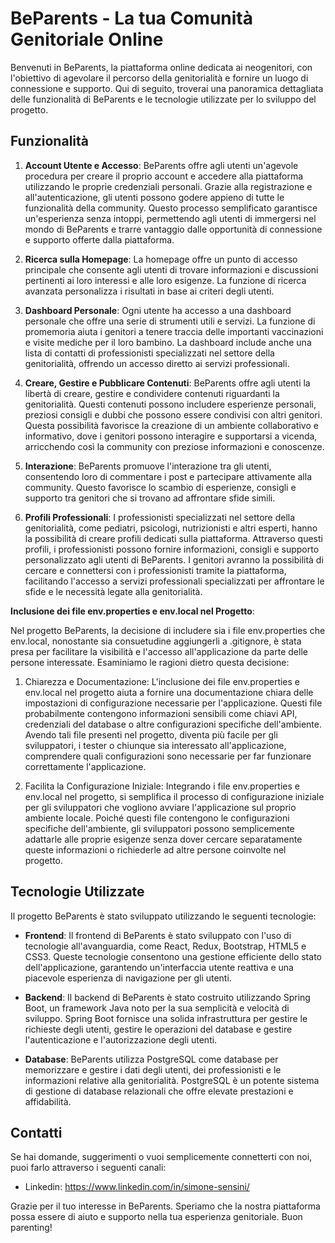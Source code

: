 # BeParents - La tua Comunità Genitoriale Online

Benvenuti in BeParents, la piattaforma online dedicata ai neogenitori, con l'obiettivo di agevolare il percorso della genitorialità e fornire un luogo di connessione e supporto. Qui di seguito, troverai una panoramica dettagliata delle funzionalità di BeParents e le tecnologie utilizzate per lo sviluppo del progetto.

## Funzionalità

1. **Account Utente e Accesso**: BeParents offre agli utenti un'agevole procedura per creare il proprio account e accedere alla piattaforma utilizzando le proprie credenziali personali. Grazie alla registrazione e all'autenticazione, gli utenti possono godere appieno di tutte le funzionalità della community. Questo processo semplificato garantisce un'esperienza senza intoppi, permettendo agli utenti di immergersi nel mondo di BeParents e trarre vantaggio dalle opportunità di connessione e supporto offerte dalla piattaforma.

2. **Ricerca sulla Homepage**: La homepage offre un punto di accesso principale che consente agli utenti di trovare informazioni e discussioni pertinenti ai loro interessi e alle loro esigenze. La funzione di ricerca avanzata personalizza i risultati in base ai criteri degli utenti.

3. **Dashboard Personale**: Ogni utente ha accesso a una dashboard personale che offre una serie di strumenti utili e servizi. La funzione di promemoria aiuta i genitori a tenere traccia delle importanti vaccinazioni e visite mediche per il loro bambino. La dashboard include anche una lista di contatti di professionisti specializzati nel settore della genitorialità, offrendo un accesso diretto ai servizi professionali.

4. **Creare, Gestire e Pubblicare Contenuti**: BeParents offre agli utenti la libertà di creare, gestire e condividere contenuti riguardanti la genitorialità. Questi contenuti possono includere esperienze personali, preziosi consigli e dubbi che possono essere condivisi con altri genitori. Questa possibilità favorisce la creazione di un ambiente collaborativo e informativo, dove i genitori possono interagire e supportarsi a vicenda, arricchendo così la community con preziose informazioni e conoscenze.

5. **Interazione**: BeParents promuove l'interazione tra gli utenti, consentendo loro di commentare i post e partecipare attivamente alla community. Questo favorisce lo scambio di esperienze, consigli e supporto tra genitori che si trovano ad affrontare sfide simili.

6. **Profili Professionali**: I professionisti specializzati nel settore della genitorialità, come pediatri, psicologi, nutrizionisti e altri esperti, hanno la possibilità di creare profili dedicati sulla piattaforma. Attraverso questi profili, i professionisti possono fornire informazioni, consigli e supporto personalizzato agli utenti di BeParents. I genitori avranno la possibilità di cercare e connettersi con i professionisti tramite la piattaforma, facilitando l'accesso a servizi professionali specializzati per affrontare le sfide e le necessità legate alla genitorialità.

**Inclusione dei file env.properties e env.local nel Progetto**:

Nel progetto BeParents, la decisione di includere sia i file env.properties che env.local, nonostante sia consuetudine aggiungerli a .gitignore, è stata presa per facilitare la visibilità e l'accesso all'applicazione da parte delle persone interessate. Esaminiamo le ragioni dietro questa decisione:

1. Chiarezza e Documentazione:
   L'inclusione dei file env.properties e env.local nel progetto aiuta a fornire una documentazione chiara delle impostazioni di configurazione necessarie per l'applicazione. Questi file probabilmente contengono informazioni sensibili come chiavi API, credenziali del database o altre configurazioni specifiche dell'ambiente. Avendo tali file presenti nel progetto, diventa più facile per gli sviluppatori, i tester o chiunque sia interessato all'applicazione, comprendere quali configurazioni sono necessarie per far funzionare correttamente l'applicazione.

2. Facilita la Configurazione Iniziale:
   Integrando i file env.properties e env.local nel progetto, si semplifica il processo di configurazione iniziale per gli sviluppatori che vogliono avviare l'applicazione sul proprio ambiente locale. Poiché questi file contengono le configurazioni specifiche dell'ambiente, gli sviluppatori possono semplicemente adattarle alle proprie esigenze senza dover cercare separatamente queste informazioni o richiederle ad altre persone coinvolte nel progetto.

## Tecnologie Utilizzate

Il progetto BeParents è stato sviluppato utilizzando le seguenti tecnologie:

- **Frontend**: Il frontend di BeParents è stato sviluppato con l'uso di tecnologie all'avanguardia, come React, Redux, Bootstrap, HTML5 e CSS3. Queste tecnologie consentono una gestione efficiente dello stato dell'applicazione, garantendo un'interfaccia utente reattiva e una piacevole esperienza di navigazione per gli utenti.

- **Backend**: Il backend di BeParents è stato costruito utilizzando Spring Boot, un framework Java noto per la sua semplicità e velocità di sviluppo. Spring Boot fornisce una solida infrastruttura per gestire le richieste degli utenti, gestire le operazioni del database e gestire l'autenticazione e l'autorizzazione degli utenti.

- **Database**: BeParents utilizza PostgreSQL come database per memorizzare e gestire i dati degli utenti, dei professionisti e le informazioni relative alla genitorialità. PostgreSQL è un potente sistema di gestione di database relazionali che offre elevate prestazioni e affidabilità.

## Contatti

Se hai domande, suggerimenti o vuoi semplicemente connetterti con noi, puoi farlo attraverso i seguenti canali:

- Linkedin: https://www.linkedin.com/in/simone-sensini/

Grazie per il tuo interesse in BeParents. Speriamo che la nostra piattaforma possa essere di aiuto e supporto nella tua esperienza genitoriale. Buon parenting!
